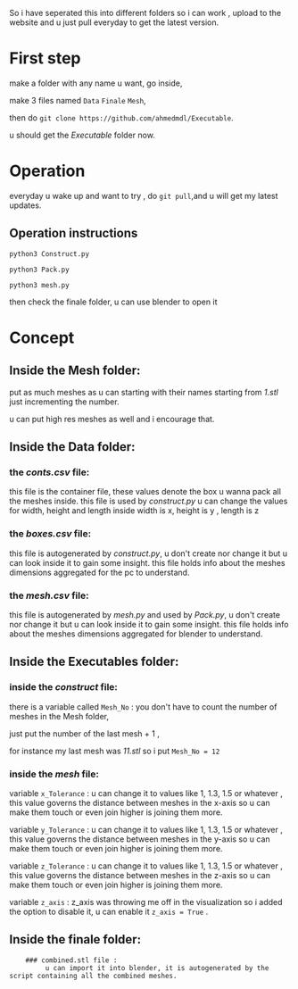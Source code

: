So i have seperated this into different folders so i can work , upload to the website and u just pull everyday to get the latest version.
# First step
make a folder with any name u want, go inside,

make 3 files named `Data` `Finale` `Mesh`,

then do `git clone https://github.com/ahmedmdl/Executable`.

u should get the *Executable* folder now.

# Operation
everyday u wake up and want to try , do `git pull`,and u will get my latest updates.

## Operation instructions
`python3 Construct.py`

`python3 Pack.py`

`python3 mesh.py`

then check the finale folder, u can use blender to open it 

# Concept
## Inside the Mesh folder:
  put as much meshes as u can starting with their names starting from *1.stl* just incrementing the number.
  
  u can put high res meshes as well and i encourage that.


## Inside the Data folder:
 ### the *conts.csv* file:
   this file is the container file, these values denote the box u wanna pack all the meshes inside.
       this file is used by *construct.py*
       u can change the values for width, height and length inside
       width is x, height is y , length is z
      
 ### the *boxes.csv* file:
   this file is autogenerated by *construct.py*, u don't create nor change it but u can look inside it to gain some insight.
       this file holds info about the meshes dimensions aggregated for the pc to understand.
       
 ### the *mesh.csv* file:
   this file is autogenerated by *mesh.py* and used by *Pack.py*, 
   u don't create nor change it but u can look inside it to gain some insight.
   this file holds info about the  meshes dimensions aggregated for blender to understand.
 
  

## Inside the Executables folder:
   ### inside the *construct* file: 
there is a variable called `Mesh_No` : you don't have to count the number of meshes in the Mesh folder, 

just put the number of the last mesh + 1 , 

for instance my last mesh was *11.stl* so i put `Mesh_No = 12`

   ### inside the *mesh* file: 
variable `x_Tolerance` : u can change it to values like 1, 1.3, 1.5 or whatever , this value governs the distance between meshes in the x-axis so u can make them touch or even join higher is joining them more. 

variable `y_Tolerance` : u can change it to values like 1, 1.3, 1.5 or whatever , this value governs the distance between meshes in the y-axis so u can make them touch or even join higher is joining them more.

variable `z_Tolerance` : u can change it to values like 1, 1.3, 1.5 or whatever , this value governs the distance between meshes in the z-axis so u can make them touch or even join higher is joining them more. 

variable `z_axis` : z_axis was throwing me off in the visualization so i added the option to disable it, u can enable it `z_axis = True` . 
  
 

## Inside the finale folder:
        ### combined.stl file :
             u can import it into blender, it is autogenerated by the script containing all the combined meshes. 
